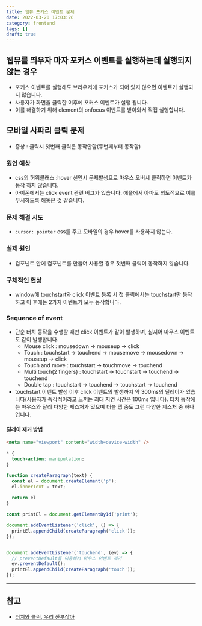 ```yaml
---
title: 웹뷰 포커스 이벤트 문제
date: 2022-03-20 17:03:26
category: frontend
tags: []
draft: true
---
```


## 웹뷰를 띄우자 마자 포커스 이벤트를 실행하는데 실행되지 않는 경우

- 포커스 이벤트를 실행해도 브라우저에 포커스가 되어 있지 않으면 이벤트가 실행되지 않습니다.
- 사용자가 화면을 클릭한 이후에 포커스 이벤트가 실행 됩니다.
- 이를 해결하기 위해 element의 onfocus 이벤트를 받아와서 직접 실행합니다.

## 모바일 사파리 클릭 문제

- 증상 : 클릭시 첫번째 클릭은 동작안함(두번째부터 동작함)

### 원인 예상

- css의 허위클래스 :hover 선언시 문제발생으로 마우스 오버시 클릭하면 이벤트가 동작 하지 않습니다.
- 아이폰에서는 click event 관련 버그가 있습니다. 애플에서 아마도 의도적으로 이를 무시하도록 해놓은 것 같습니다.

### 문제 해결 시도

- `cursor: pointer` css를 주고 모바일의 경우 hover를 사용하지 않는다.

### 실제 원인

- 컴포넌트 안에 컴포넌트를 만들어 사용할 경우 첫번째 클릭이 동작하지 않습니다.

### 구체적인 현상

- window에 touchstart와 click 이벤트 등록 시 첫 클릭에서는 touchstart만 동작하고 이 후에는 2가지 이벤트가 모두 동작합니다.

### Sequence of event

- 단순 터치 동작을 수행할 때만 click 이벤트가 같이 발생하며, 심지어 마우스 이벤트도 같이 발생합니다.
  - Mouse click : mousedown -> mouseup -> click
  - Touch : touchstart -> touchend -> mousemove -> mousedown -> mouseup -> click
  - Touch and move : touchstart -> touchmove -> touchend
  - Multi touch(2 fingers) : touchstart -> touchstart -> touchend -> touchend
  - Double tap : touchstart -> touchend -> touchstart -> touchend
- touchstart 이벤트 발생 이후 click 이벤트의 발생까지 약 300ms의 딜레이가 있습니다(사용자가 즉각적이라고 느끼는 최대 지연 시간은 100ms 입니다). 터치 동작에는 마우스와 달리 다양한 제스처가 있으며 더블 탭 줌도 그런 다양한 제스처 중 하나입니다.

#### 딜레이 제거 방법

```html
<meta name="viewport" content="width=device-width" />
```

```css
* {
  touch-action: manipulation;
}
```

```js
function createParagraph(text) {
  const el = document.createElement('p');
  el.innerText = text;
  
  return el
}

const printEl = document.getElementById('print');

document.addEventListener('click', () => {
  printEl.appendChild(createParagraph('click'));
});


document.addEventListener('touchend', (ev) => {
  // preventDefault를 이용해서 마우스 이벤트 제거
  ev.preventDefault();
  printEl.appendChild(createParagraph('touch'));
});
```

---

## 참고

- [터치와 클릭, 우리 깐부잖아](https://ui.toast.com/weekly-pick/ko_20220106?fbclid=IwAR3_0UmTB4ykPFbJLxtofBl6bY0Wx8YWo2oR4654TwvkRft0PQBkFuXL7aU)
